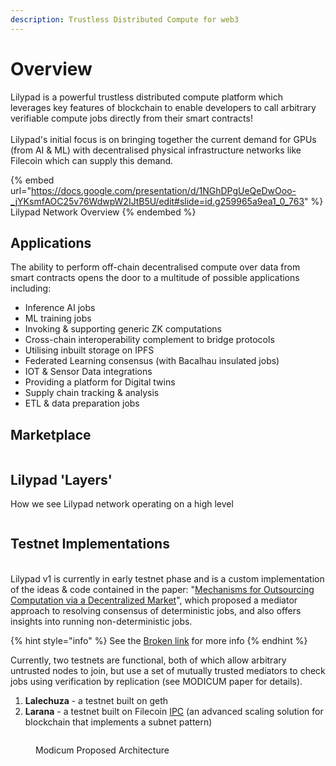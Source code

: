 ```yaml
---
description: Trustless Distributed Compute for web3
---
```


# Overview

Lilypad is a powerful trustless distributed compute platform which leverages key features of blockchain to enable developers to call arbitrary verifiable compute jobs directly from their smart contracts!\
\
Lilypad's initial focus is on bringing together the current demand for GPUs (from AI & ML) with decentralised physical infrastructure networks like Filecoin which can supply this demand.

{% embed url="https://docs.google.com/presentation/d/1NGhDPgUeQeDwOoo-_jYKsmfAOC25v76WdwpW2IJtB5U/edit#slide=id.g259965a9ea1_0_763" %}
Lilypad Network Overview
{% endembed %}

## Applications

The ability to perform off-chain decentralised compute over data from smart contracts opens the door to a multitude of possible applications including:

* Inference AI jobs
* ML training jobs
* Invoking & supporting generic ZK computations
* Cross-chain interoperability complement to bridge protocols
* Utilising inbuilt storage on IPFS
* Federated Learning consensus (with Bacalhau insulated jobs)
* IOT & Sensor Data integrations
* Providing a platform for Digital twins
* Supply chain tracking & analysis
* ETL & data preparation jobs

## Marketplace

<figure><img src="../../../../.gitbook/assets/Lilypad update 8_17.png" alt=""><figcaption></figcaption></figure>

## Lilypad 'Layers'

How we see Lilypad network operating on a high level

<figure><img src="../../../../.gitbook/assets/image (132).png" alt=""><figcaption></figcaption></figure>

## Testnet Implementations

\
Lilypad v1 is currently in early testnet phase and is a custom implementation of the ideas & code contained in the paper: "[Mechanisms for Outsourcing Computation via a Decentralized Market](https://dl.acm.org/doi/pdf/10.1145/3401025.3401737)", which proposed a mediator approach to resolving consensus of deterministic jobs, and also offers insights into running non-deterministic jobs.

{% hint style="info" %}
See the [Broken link](broken-reference "mention") for more info
{% endhint %}

Currently, two testnets are functional, both of which allow arbitrary untrusted nodes to join, but use a set of mutually trusted mediators to check jobs using verification by replication (see MODICUM paper for details).

1. **Lalechuza** - a testnet built on geth
2. **Larana** - a testnet built on Filecoin [IPC](https://ipc.space) (an advanced scaling solution for blockchain that implements a subnet pattern)

<div data-full-width="true">

<figure><img src="https://lh6.googleusercontent.com/xYT2ks14GGyNWZyvh3sPbbr-phCDqRYkJfrgiYFPgsSPHhgfBK-NR8CnuyYfblqiN4YzI0BSAPh6H4gAHcTMbjeZuvnEssYdCRYItFmL8VEZ9ek_pI79UqO7IApurjYv7ZRtDfQhbpWXGzmKWErDkhkxRg=s2048" alt=""><figcaption><p>Modicum Proposed Architecture</p></figcaption></figure>

</div>
